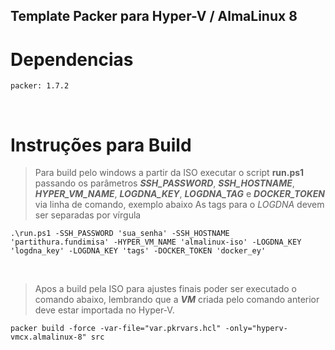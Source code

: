 ## Template Packer para Hyper-V / AlmaLinux 8

# Dependencias
    packer: 1.7.2

&nbsp;


# Instruções para Build

> Para build pelo windows a partir da ISO executar o script **run.ps1** passando os parâmetros ***SSH_PASSWORD***, ***SSH_HOSTNAME***, ***HYPER_VM_NAME***, ***LOGDNA_KEY***, ***LOGDNA_TAG*** e ***DOCKER_TOKEN*** via linha de comando, exemplo abaixo
> As tags para o *LOGDNA* devem ser separadas por vírgula

    .\run.ps1 -SSH_PASSWORD 'sua_senha' -SSH_HOSTNAME 'partithura.fundimisa' -HYPER_VM_NAME 'almalinux-iso' -LOGDNA_KEY 'logdna_key' -LOGDNA_KEY 'tags' -DOCKER_TOKEN 'docker_ey'

&nbsp;
> Apos a build pela ISO para ajustes finais poder ser executado o comando abaixo, lembrando que a ***VM*** criada pelo comando anterior deve estar importada no Hyper-V.

    packer build -force -var-file="var.pkrvars.hcl" -only="hyperv-vmcx.almalinux-8" src
&nbsp;
&nbsp;

